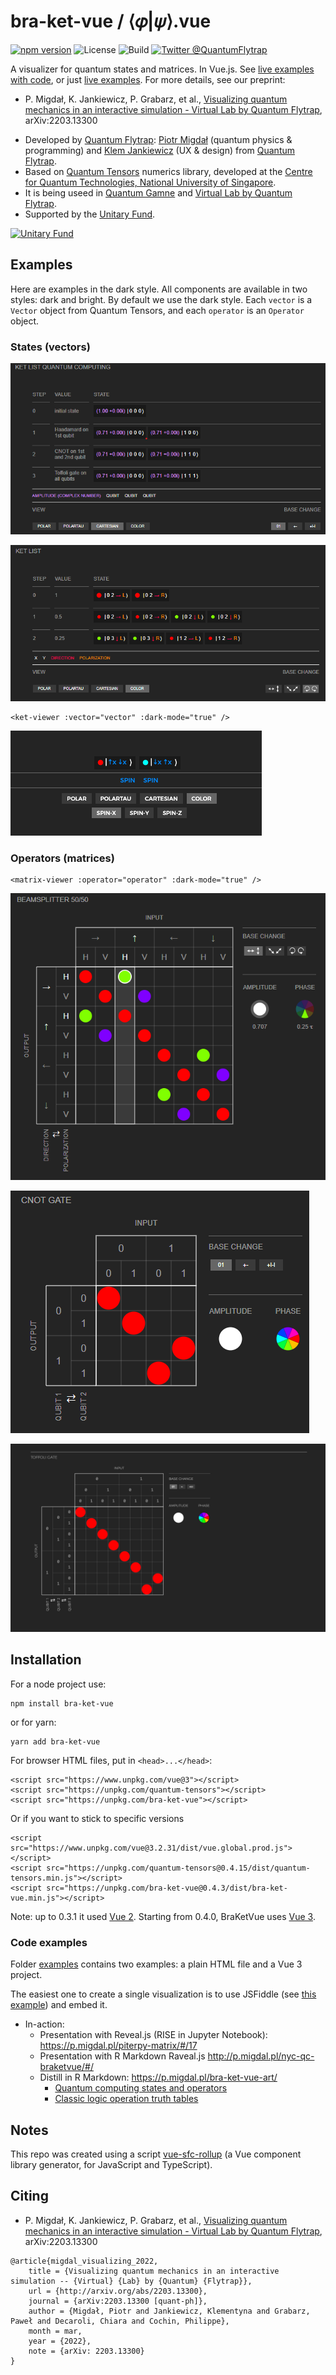 # bra-ket-vue / ⟨𝜑|𝜓⟩.vue

[![npm version](https://badge.fury.io/js/bra-ket-vue.svg)](https://badge.fury.io/js/bra-ket-vue)
![License](https://img.shields.io/npm/l/bra-ket-vue)
![Build](https://github.com/Quantum-Flytrap/bra-ket-vue/actions/workflows/build_lint.yml/badge.svg)
[![Twitter @QuantumFlytrap](https://img.shields.io/twitter/follow/QuantumFlytrap)](https://twitter.com/QuantumFlytrap)

A visualizer for quantum states and matrices. In Vue.js.
See [live examples with code](https://codesandbox.io/s/bra-ket-vue-cydtt), or just [live examples](https://cydtt.csb.app/). For more details, see our preprint:

- P. Migdał, K. Jankiewicz, P. Grabarz, et al., [Visualizing quantum mechanics in an interactive simulation - Virtual Lab by Quantum Flytrap](https://arxiv.org/abs/2203.13300), arXiv:2203.13300

* Developed by [Quantum Flytrap](https://quantumflytrap.com): [Piotr Migdał](https://p.migdal.pl/) (quantum physics & programming) and [Klem Jankiewicz](http://jankiewiczstudio.com/) (UX & design) from [Quantum Flytrap](https://quantumflytrap.com/).
* Based on [Quantum Tensors](https://www.npmjs.com/package/quantum-tensors) numerics library, developed at the [Centre for Quantum Technologies, National University of Singapore](https://www.quantumlah.org/).
* It is being useed in [Quantum Gamne](https://quantumgame.io) and [Virtual Lab by Quantum Flytrap](https://quantumflytrap.com/).
* Supported by the [Unitary Fund](https://unitary.fund/).

[![Unitary Fund](https://img.shields.io/badge/Supported%20By-UNITARY%20FUND-brightgreen.svg?style=for-the-badge)](http://unitary.fund)

## Examples

Here are examples in the dark style. All components are available in two styles: dark and bright.
By default we use the dark style.
Each `vector` is a `Vector` object from Quantum Tensors, and each `operator` is an `Operator` object.

### States (vectors)

![Ket list for quantum computing](imgs/quantum_computing.png)

![Ket list for quantum optics](imgs/ket_list.png)

```{html}
<ket-viewer :vector="vector" :dark-mode="true" />
```

![Ket](imgs/ket.gif)

### Operators (matrices)

```{html}
<matrix-viewer :operator="operator" :dark-mode="true" />
```

![Matrix - beam-splitter](imgs/beam_splitter.png)

![Matrix - CNOT gate](imgs/cnot_gate.png)

![Matrix - Toffoli gate](imgs/toffoli.gif)

## Installation

For a node project use:

```{bash}
npm install bra-ket-vue
```

or for yarn:

```{bash}
yarn add bra-ket-vue
```

For browser HTML files, put in `<head>...</head>`:

```{html}
<script src="https://www.unpkg.com/vue@3"></script>
<script src="https://unpkg.com/quantum-tensors"></script>
<script src="https://unpkg.com/bra-ket-vue"></script>
```

Or if you want to stick to specific versions

```{html}
<script src="https://www.unpkg.com/vue@3.2.31/dist/vue.global.prod.js"></script>
<script src="https://unpkg.com/quantum-tensors@0.4.15/dist/quantum-tensors.min.js"></script>
<script src="https://unpkg.com/bra-ket-vue@0.4.3/dist/bra-ket-vue.min.js"></script>
```

Note: up to 0.3.1 it used [Vue 2](https://v2.vuejs.org/). Starting from 0.4.0, BraKetVue uses [Vue 3](https://vuejs.org/).

### Code examples

Folder [examples](./examples/) contains two examples: a plain HTML file and a Vue 3 project.

The easiest one to create a single visualization is to use JSFiddle (see [this example](https://jsfiddle.net/stared/m8gzp4n2/)) and embed it.

* In-action:
  * Presentation with Reveal.js (RISE in Jupyter Notebook): <https://p.migdal.pl/piterpy-matrix/#/17>
  * Presentation with R Markdown Raveal.js <http://p.migdal.pl/nyc-qc-braketvue/#/>
  * Distill in R Markdown: <https://p.migdal.pl/bra-ket-vue-art/>
    * [Quantum computing states and operators](https://p.migdal.pl/bra-ket-vue-art/ket.html)
    * [Classic logic operation truth tables](https://p.migdal.pl/bra-ket-vue-art/logic_operations.html)


## Notes

This repo was created using a script [vue-sfc-rollup](https://www.npmjs.com/package/vue-sfc-rollup)  (a Vue component library generator, for JavaScript and TypeScript).

## Citing

- P. Migdał, K. Jankiewicz, P. Grabarz, et al., [Visualizing quantum mechanics in an interactive simulation - Virtual Lab by Quantum Flytrap](https://arxiv.org/abs/2203.13300), arXiv:2203.13300

```
@article{migdal_visualizing_2022,
	title = {Visualizing quantum mechanics in an interactive simulation -- {Virtual} {Lab} by {Quantum} {Flytrap}},
	url = {http://arxiv.org/abs/2203.13300},
	journal = {arXiv:2203.13300 [quant-ph]},
	author = {Migdał, Piotr and Jankiewicz, Klementyna and Grabarz, Paweł and Decaroli, Chiara and Cochin, Philippe},
	month = mar,
	year = {2022},
	note = {arXiv: 2203.13300}
}
```